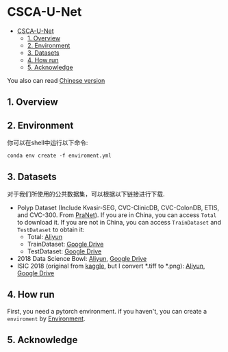 # CSCA-U-Net

* [CSCA-U-Net](#csca-u-net)
   * [1. Overview](#1-overview)
   * [2. Environment](#2-environment)
   * [3. Datasets](#3-datasets)
   * [4. How run](#4-how-run)
   * [5. Acknowledge](#5-acknowledge)

You also can read [Chinese version](docs/README-CN.md)
## 1. Overview



## 2. Environment

你可以在shell中运行以下命令:
```shell
conda env create -f enviroment.yml
```

## 3. Datasets

对于我们所使用的公共数据集，可以根据以下链接进行下载. 

- Polyp Dataset (Include Kvasir-SEG, CVC-ClinicDB, CVC-ColonDB, ETIS, and CVC-300. From [PraNet](https://github.com/DengPingFan/PraNet)). If you are in China, you can access `Total` to download it. If you are not in China, you can access `TrainDataset` and `TestDataset` to obtain it:
  - Total: [Aliyun](http://little-shu.com:5244/Aliyun/Datasets/Polyp%205%20Datasets.zip)
  - TrainDataset: [Google Drive](https://drive.google.com/file/d/1lODorfB33jbd-im-qrtUgWnZXxB94F55/view?usp=sharing) 
  - TestDataset: [Google Drive](https://drive.google.com/file/d/1lODorfB33jbd-im-qrtUgWnZXxB94F55/view?usp=sharing)
- 2018 Data Science Bowl: [Aliyun](http://little-shu.com:5244/Aliyun/Datasets/bowl.zip), [Google Drive](https://drive.google.com/file/d/1IWoWItLWvj1r2SbJWfBQTyPI0AngEwbb/view?usp=share_link)
- ISIC 2018 (original from [kaggle](https://www.kaggle.com/datasets/pengyizhou/isic2018segmentation/download?datasetVersionNumber=1), but I convert *.tiff to *.png): [Aliyun](http://little-shu.com:5244/Aliyun/Datasets/ISCI2018.zip), [Google Drive](https://drive.google.com/file/d/1qSNXHtV526yLLVyayOsA3bSA9LSSPBrQ/view?usp=share_link) 

## 4. How run

First, you need a pytorch environment. if you haven't, you can create a `enviroment` by [Environment](#2-Environment). 

## 5. Acknowledge


